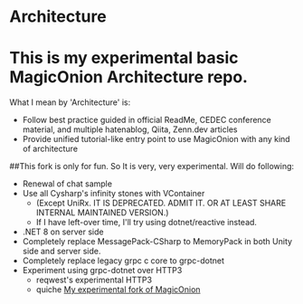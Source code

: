 # Architecture
# This is my experimental basic MagicOnion Architecture repo.
What I mean by 'Architecture' is:
  - Follow best practice guided in official ReadMe, CEDEC conference material, and multiple hatenablog, Qiita, Zenn.dev articles
  - Provide unified tutorial-like entry point to use MagicOnion with any kind of architecture

##This fork is only for fun. So It is very, very experimental. Will do following:
- Renewal of chat sample
- Use all Cysharp's infinity stones with VContainer 
  - (Except UniRx. IT IS DEPRECATED. ADMIT IT. OR AT LEAST SHARE INTERNAL MAINTAINED VERSION.)
  - If I have left-over time, I'll try using dotnet/reactive instead.
- .NET 8 on server side
- Completely replace MessagePack-CSharp to MemoryPack in both Unity side and server side.
- Completely replace legacy grpc c core to grpc-dotnet
- Experiment using grpc-dotnet over HTTP3
  - reqwest's experimental HTTP3
  - quiche
[My experimental fork of MagicOnion](https://github.com/SeungHuLee/MagicOnion)


